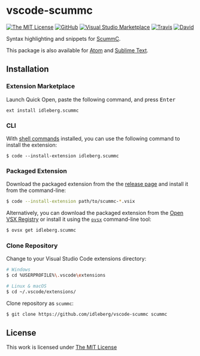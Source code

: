 # vscode-scummc

[![The MIT License](https://flat.badgen.net/badge/license/MIT/orange)](http://opensource.org/licenses/MIT)
[![GitHub](https://flat.badgen.net/github/release/idleberg/vscode-scummc)](https://github.com/idleberg/vscode-scummc/releases)
[![Visual Studio Marketplace](https://vsmarketplacebadge.apphb.com/installs-short/idleberg.scummc.svg?style=flat-square)](https://marketplace.visualstudio.com/items?itemName=idleberg.scummc)
[![Travis](https://flat.badgen.net/travis/idleberg/vscode-scummc)](https://travis-ci.org/idleberg/vscode-scummc)
[![David](https://flat.badgen.net/david/dev/idleberg/vscode-scummc)](https://david-dm.org/idleberg/vscode-scummc?type=dev)

Syntax highlighting and snippets for [ScummC](https://github.com/AlbanBedel/scummc).

This package is also available for [Atom](https://github.com/idleberg/atom-language-scummc) and [Sublime Text](https://github.com/idleberg/sublime-scummc).

## Installation

### Extension Marketplace

Launch Quick Open, paste the following command, and press <kbd>Enter</kbd>

`ext install idleberg.scummc`

### CLI

With [shell commands](https://code.visualstudio.com/docs/editor/command-line) installed, you can use the following command to install the extension:

`$ code --install-extension idleberg.scummc`

### Packaged Extension

Download the packaged extension from the the [release page](https://github.com/idleberg/vscode-scummc/releases) and install it from the command-line:

```bash
$ code --install-extension path/to/scummc-*.vsix
```

Alternatively, you can download the packaged extension from the [Open VSX Registry](https://open-vsx.org/) or install it using the [`ovsx`](https://www.npmjs.com/package/ovsx) command-line tool:

```bash
$ ovsx get idleberg.scummc
```

### Clone Repository

Change to your Visual Studio Code extensions directory:

```bash
# Windows
$ cd %USERPROFILE%\.vscode\extensions

# Linux & macOS
$ cd ~/.vscode/extensions/
```

Clone repository as `scummc`:

```bash
$ git clone https://github.com/idleberg/vscode-scummc scummc
```

## License

This work is licensed under [The MIT License](https://opensource.org/licenses/MIT)
